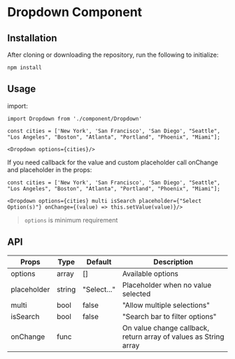 # Dropdown Component 
## Installation
After cloning or downloading the repository, run the following to initialize: 
```
npm install 
```

## Usage

import: 
```
import Dropdown from './component/Dropdown'
```

```
const cities = ['New York', 'San Francisco', 'San Diego', "Seattle", 
"Los Angeles", "Boston", "Atlanta", "Portland", "Phoenix", "Miami"];

<Dropdown options={cities}/>
```

If you need callback for the value and custom placeholder call onChange and placeholder in the props: 
```
const cities = ['New York', 'San Francisco', 'San Diego', "Seattle", 
"Los Angeles", "Boston", "Atlanta", "Portland", "Phoenix", "Miami"];

<Dropdown options={cities} multi isSearch placeholder={"Select Option(s)"} onChange={(value) => this.setValue(value)}/>
```
> `options` is minimum requirement 

## API 
| Props   | Type | Default | Description
| -------- | ------- | -------- | ------- |
| options  | array    | [] | Available options
| placeholder | string | "Select..." | Placeholder when no value selected
| multi | bool | false | "Allow multiple selections"
| isSearch | bool | false | "Search bar to filter options"
| onChange | func | | On value change callback, return array of values as String array
